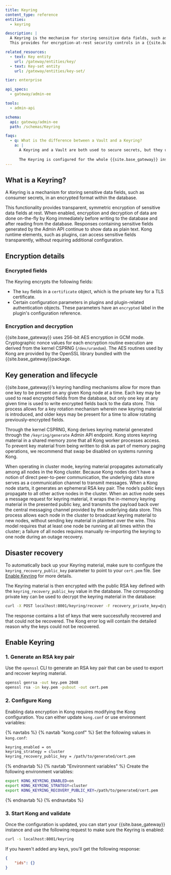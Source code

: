 ```yaml
---
title: Keyring
content_type: reference
entities:
  - keyring

description: |
  A Keyring is the mechanism for storing sensitive data fields, such as consumer secrets, in an encrypted format within the database. 
  This provides for encryption-at-rest security controls in a {{site.base_gateway}} cluster.

related_resources:
  - text: Key entity
    url: /gateway/entities/key/
  - text: Key-set entity
    url: /gateway/entities/key-set/

tier: enterprise

api_specs:
  - gateway/admin-ee

tools:
  - admin-api

schema:
  api: gateway/admin-ee
  path: /schemas/Keyring

faqs:
  - q: What is the difference between a Vault and a Keyring?
    a: |
      A Keyring and a Vault are both used to secure secrets, but they use different approaches. The Keyring contains encryption keys used to encrypt sensitive data fields before they're written to the database. The same key is then used to decrypt the data when reading from the database. A Vault is a container that securely stores secrets. You can then reference these secrets in other {{site.base_gateway}} entities. 
      
      The Keyring is configured for the whole {{site.base_gateway}} instance and will automatically encrypt any sensitive field. In a Vault, each secret needs to be added and then referenced.
---
```


## What is a Keyring?

A Keyring is a mechanism for storing sensitive data fields, such as consumer secrets, in an encrypted format within the database. 

This functionality provides transparent, symmetric encryption of sensitive data fields at rest. 
When enabled, encryption and decryption of data are done on-the-fly by Kong immediately before writing to the database and after reading from the database. 
Responses containing sensitive fields generated by the Admin API continue to show data as plain text. Kong runtime elements, such as plugins, can access sensitive fields transparently, without requiring additional configuration.

## Encryption details

### Encrypted fields

The Keyring encrypts the following fields:

- The `key` fields in a `certificate` object, which is the private key for a TLS certificate.
- Certain configuration parameters in plugins and plugin-related authentication objects. These parameters have an `encrypted` label in the plugin's configuration reference.

### Encryption and decryption

{{site.base_gateway}} uses 256-bit AES encryption in GCM mode. Cryptographic nonce values for each encryption routine execution are derived from the kernel CSPRNG (`/dev/urandom`). The AES routines used by Kong are provided by the OpenSSL library bundled with the {{site.base_gateway}}package.

## Key generation and lifecycle

{{site.base_gateway}}’s keyring handling mechanisms allow for more than one key to be present on any given Kong node at a time. Each key may be used to read encrypted fields from the database, but only one key at any given time is used to write encrypted fields back to the data store. This process allows for a key rotation mechanism wherein new keyring material is introduced, and older keys may be present for a time to allow rotating previously-encrypted fields.

Through the kernel CSPRNG, Kong derives keyring material generated through the `/keyring/generate` Admin API endpoint. Kong stores keyring material in a shared memory zone that all Kong worker processes access. To prevent key material from being written to disk as part of memory paging operations, we recommend that swap be disabled on systems running Kong.

When operating in cluster mode, keyring material propagates automatically among all nodes in the Kong cluster. Because Kong nodes don't have a notion of direct peer-to-peer communication, the underlying data store serves as a communication channel to transmit messages. When a Kong node starts, it generates an ephemeral RSA key pair. The node’s public keys propagate to all other active nodes in the cluster. When an active node sees a message request for keyring material, it wraps the in-memory keyring material in the presented public key, and transmits the payload back over the central messaging channel provided by the underlying data store. This process allows each node in the cluster to broadcast keyring material to new nodes, without sending key material in plaintext over the wire. This model requires that at least one node be running at all times within the cluster; a failure of all nodes requires manually re-importing the keyring to one node during an outage recovery.

## Disaster recovery

To automatically back up your Keyring material, make sure to configure the `keyring_recovery_public_key` parameter to point to your `cert.pem` file. See [Enable Keyring](#enable-keyring) for more details.

The Keyring material is then encrypted with the public RSA key defined with the `keyring_recovery_public_key` value in the database. The corresponding private key can be used to decrypt the keyring material in the database:
```sh
curl -X POST localhost:8001/keyring/recover -F recovery_private_key=@/path/to/generated/key.pem
```

The response contains a list of keys that were successfully recovered and that could not be recovered. The Kong error log will contain the detailed reason why the keys could not be recovered.

## Enable Keyring

### 1. Generate an RSA key pair

Use the `openssl` CLI to generate an RSA key pair that can be used to export and recover keyring material.
```sh
openssl genrsa -out key.pem 2048
openssl rsa -in key.pem -pubout -out cert.pem
```

### 2. Configure Kong
Enabling data encryption in Kong requires modifying the Kong configuration. You can either update `kong.conf` or use environment variables:

{% navtabs %}
{% navtab "kong.conf" %}
Set the following values in `kong.conf`:
```sh
keyring_enabled = on
keyring_strategy = cluster
keyring_recovery_public_key = /path/to/generated/cert.pem
```
{% endnavtab %}
{% navtab "Environment variables" %}
Create the following environment variables:
```sh
export KONG_KEYRING_ENABLED=on
export KONG_KEYRING_STRATEGY=cluster
export KONG_KEYRING_RECOVERY_PUBLIC_KEY=/path/to/generated/cert.pem
```
{% endnavtab %}
{% endnavtabs %}

### 3. Start Kong and validate
Once the configuration is updated, you can start your {{site.base_gateway}} instance and use the following request to make sure the Keyring is enabled:

```sh
curl -s localhost:8001/keyring
```

If you haven't added any keys, you'll get the following response:

```json
{
	"ids": {}
}
```

